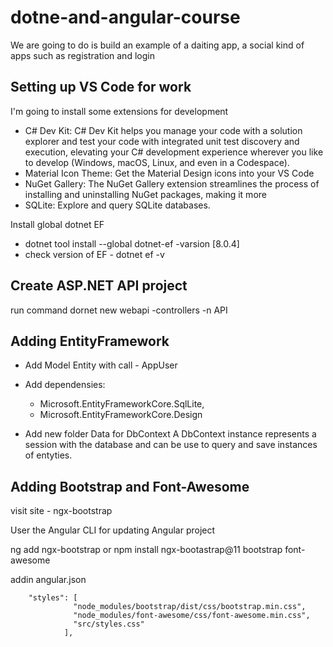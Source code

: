 # dotne-and-angular-course
We are going to do is build an example of a daiting app, a social kind of apps such as registration and login

## Setting up VS Code for work

I'm going to install some extensions for development

- C# Dev Kit: C# Dev Kit helps you manage your code with a solution explorer and test your code with integrated unit test discovery and execution, elevating your C# development experience wherever you like to develop (Windows, macOS, Linux, and even in a Codespace).
- Material Icon Theme: Get the Material Design icons into your VS Code
- NuGet Gallery: The NuGet Gallery extension streamlines the process of installing and uninstalling NuGet packages, making it more 
- SQLite: Explore and query SQLite databases.

Install global dotnet EF
- dotnet tool install --global dotnet-ef -varsion [8.0.4]
- check version of EF - dotnet ef -v


## Create ASP.NET API project

run command
dornet new webapi -controllers -n API

## Adding EntityFramework

- Add Model Entity with call - AppUser
- Add dependensies:
    - Microsoft.EntityFrameworkCore.SqlLite,
    - Microsoft.EntityFrameworkCore.Design

- Add new folder Data for DbContext
    A DbContext instance represents a session with the database and can be use to query and save instances of entyties.


## Adding Bootstrap and Font-Awesome

visit site - ngx-bootstrap

User the Angular CLI for updating Angular project

ng add ngx-bootstrap
or
npm install ngx-bootastrap@11 bootstrap font-awesome

addin angular.json 

```
    "styles": [
              "node_modules/bootstrap/dist/css/bootstrap.min.css",
              "node_modules/font-awesome/css/font-awesome.min.css",
              "src/styles.css"
            ],
```